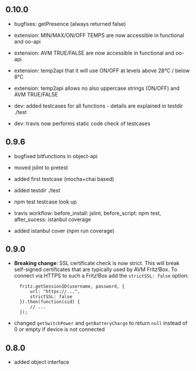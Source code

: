 ## 0.10.0
- bugfixes: getPresence (always returned false)

- extension: MIN/MAX/ON/OFF TEMPS are now accessible in functional and oo-api
- extension: AVM TRUE/FALSE are now accessible in functional and oo-api
- extension: temp2api that it will use ON/OFF at levels above 28°C / below 8°C
- extension: temp2api allows no also uppercase strings (ON/OFF) and AVM TRUE/FALSE

- dev: added testcases for all functions - details are explained in testdir ./test
- dev: travis now performs static code check of testcases

## 0.9.6 
- bugfixed bitfunctions in object-api

- moved jslint to pretest
- added first testcase (mocha+chai based)
- added testdir ./test
- npm test testcase look up

- travis workflow: before_install: jslint, before_script: npm test, after_sucess: istanbul coverage
- added istanbul cover (npm run coverage)

## 0.9.0

- **Breaking change**: SSL certificate check is now strict. This will break self-signed certificates that are typically used by AVM Fritz!Box. To connect via HTTPS to such a Fritz!Box add the `strictSSL: false` option:

		fritz.getSessionID(username, password, {
		    url: "https://...",
		    strictSSL: false
		}).then(function(sid) {
			// ...
		});

- changed `getSwitchPower` and `getBatteryCharge` to return `null` instead of 0 or empty if device is not connected

## 0.8.0

- added object interface
